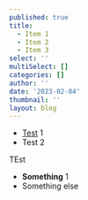 ```yaml
---
published: true
title:
  - Item 1
  - Item 2
  - Item 3
select: ''
multiSelect: []
categories: []
author: ''
date: '2023-02-04'
thumbnail: ''
layout: blog
---
```

- [Test](http://example.com) 1
- Test 2

TEst

- **Something** 1
- Something else

